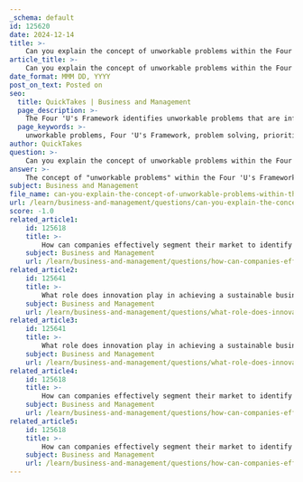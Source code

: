 ```yaml
---
_schema: default
id: 125620
date: 2024-12-14
title: >-
    Can you explain the concept of unworkable problems within the Four 'U's Framework?
article_title: >-
    Can you explain the concept of unworkable problems within the Four 'U's Framework?
date_format: MMM DD, YYYY
post_on_text: Posted on
seo:
  title: QuickTakes | Business and Management
  page_description: >-
    The Four 'U's Framework identifies unworkable problems that are infeasible to solve given current constraints and resources. Understanding these problems is crucial for prioritizing initiatives and developing effective solutions.
  page_keywords: >-
    unworkable problems, Four 'U's Framework, problem solving, prioritization, constraints, resources, customer processes, business challenges, impact assessment, solution feasibility, systematic evaluation, critical issues
author: QuickTakes
question: >-
    Can you explain the concept of unworkable problems within the Four 'U's Framework?
answer: >-
    The concept of "unworkable problems" within the Four 'U's Framework is crucial for identifying issues that are not feasible to solve given current constraints, resources, or technologies. The framework itself is designed to help teams prioritize problems by evaluating them across four dimensions: Unworkable, Unavoidable, Urgent, and Underserved.\n\n1. **Unworkable**: This dimension focuses on whether a problem or solution can realistically be addressed. An unworkable problem is one where the customer or business is unable to complete a necessary process due to significant constraints. The consequences of such problems can be severe, potentially leading to loss of revenue, customers, market share, and reputation. For instance, if a business process is fundamentally flawed and cannot be executed effectively, it becomes a priority to find a viable solution.\n\n2. **Impact of Unworkable Problems**: The significance of unworkable problems lies in their potential to cause serious repercussions. When teams identify these problems, they can assess the urgency and severity, which helps in prioritizing initiatives that can lead to impactful solutions. \n\n3. **Application of the Framework**: By applying the Four 'U's Framework, stakeholders can systematically evaluate the problems they face. This structured approach allows teams to focus their efforts on the most critical issues, ensuring that resources are allocated effectively to address problems that are not only unworkable but also unavoidable, urgent, or underserved.\n\nIn summary, unworkable problems are those that cannot be effectively addressed under current conditions, and recognizing them is essential for developing a strong value proposition and ensuring that solutions are both feasible and impactful.
subject: Business and Management
file_name: can-you-explain-the-concept-of-unworkable-problems-within-the-four-us-framework.md
url: /learn/business-and-management/questions/can-you-explain-the-concept-of-unworkable-problems-within-the-four-us-framework
score: -1.0
related_article1:
    id: 125618
    title: >-
        How can companies effectively segment their market to identify specific problems?
    subject: Business and Management
    url: /learn/business-and-management/questions/how-can-companies-effectively-segment-their-market-to-identify-specific-problems
related_article2:
    id: 125641
    title: >-
        What role does innovation play in achieving a sustainable business model?
    subject: Business and Management
    url: /learn/business-and-management/questions/what-role-does-innovation-play-in-achieving-a-sustainable-business-model
related_article3:
    id: 125641
    title: >-
        What role does innovation play in achieving a sustainable business model?
    subject: Business and Management
    url: /learn/business-and-management/questions/what-role-does-innovation-play-in-achieving-a-sustainable-business-model
related_article4:
    id: 125618
    title: >-
        How can companies effectively segment their market to identify specific problems?
    subject: Business and Management
    url: /learn/business-and-management/questions/how-can-companies-effectively-segment-their-market-to-identify-specific-problems
related_article5:
    id: 125618
    title: >-
        How can companies effectively segment their market to identify specific problems?
    subject: Business and Management
    url: /learn/business-and-management/questions/how-can-companies-effectively-segment-their-market-to-identify-specific-problems
---
```


&nbsp;